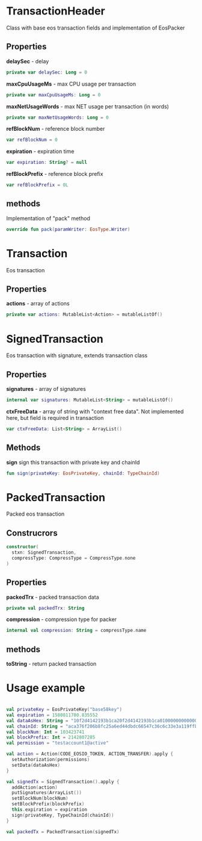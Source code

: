 # TransactionHeader
Class with base eos transaction fields and implementation of EosPacker

## Properties

**delaySec** - delay
```kotlin
private var delaySec: Long = 0
```

**maxCpuUsageMs** - max CPU usage per transaction
```kotlin
private var maxCpuUsageMs: Long = 0
```

**maxNetUsageWords** - max NET usage per transaction (in words)
```kotlin
private var maxNetUsageWords: Long = 0
```

**refBlockNum** - reference block number
```kotlin
var refBlockNum = 0
```

**expiration** - expiration time
```kotlin
var expiration: String? = null
```

**refBlockPrefix** - reference block prefix
```kotlin
var refBlockPrefix = 0L
```

## methods

Implementation of "pack" method
```kotlin
override fun pack(paramWriter: EosType.Writer)
```

# Transaction
Eos transaction

## Properties

**actions** - array of actions
```kotlin
private var actions: MutableList<Action> = mutableListOf()
```

# SignedTransaction 
Eos transaction with signature, extends transaction class

## Properties

**signatures** - array of signatures
```kotlin
internal var signatures: MutableList<String> = mutableListOf()
```

**ctxFreeData** - array of string with "context free data". Not implemented here, but field is required in transaction
```kotlin
var ctxFreeData: List<String> = ArrayList()
```

## Methods

**sign** sign this transaction with private key and chainId
```kotlin
fun sign(privateKey: EosPrivateKey, chainId: TypeChainId)
```

# PackedTransaction
Packed eos transaction

## Construcrors
```kotlin
constructor(
  stxn: SignedTransaction,
  compressType: CompressType = CompressType.none
)
```

## Properties

**packedTrx** - packed transaction data
```kotlin
private val packedTrx: String
```

**compression** - compression type for packer
```kotlin
internal val compression: String = compressType.name
```

## methods 

**toString** - return packed transaction
 
# Usage example

```kotlin

val privateKey = EosPrivateKey("base58key")
val expiration = 1580811780.835552
val dataAsHex: String = "10f2d4142193b1ca20f2d4142193b1ca010000000000000004454f5300000000044d656d6f"
val chainId: String = "aca376f206b8fc25a6ed44dbdc66547c36c6c33e3a119ffbeaef943642f0e906"
val blockNum: Int = 103423741
val blockPrefix: Int = 2142807285
val permission = "testaccount1@active"

val action = Action(CODE_EOSIO_TOKEN, ACTION_TRANSFER).apply {
  setAuthorization(permissions)
  setData(dataAsHex)
}

val signedTx = SignedTransaction().apply {
  addAction(action)
  putSignatures(ArrayList())
  setBlockNum(blockNum)
  setBlockPrefix(blockPrefix)
  this.expiration = expiration
  sign(privateKey, TypeChainId(chainId))
}

val packedTx = PackedTransaction(signedTx)
```
